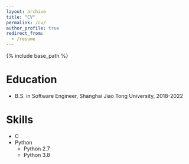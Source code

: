 ```yaml
---
layout: archive
title: "CV"
permalink: /cv/
author_profile: true
redirect_from:
  - /resume
---
```


{% include base_path %}

Education
======

* B.S. in Software Engineer, Shanghai Jiao Tong University, 2018-2022
  
Skills
======

* C
* Python
  * Python 2.7
  * Python 3.8

